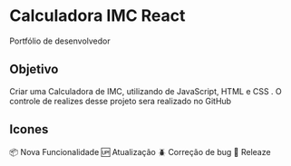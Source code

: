 # Calculadora IMC React
Portfólio de desenvolvedor

## Objetivo

Criar uma Calculadora de IMC, utilizando de JavaScript, HTML e CSS . O controle de realizes desse projeto sera realizado no GitHub

## Icones

:package: Nova Funcionalidade
:up: Atualização
:beetle: Correção de bug
:checkered_flag: Releaze
